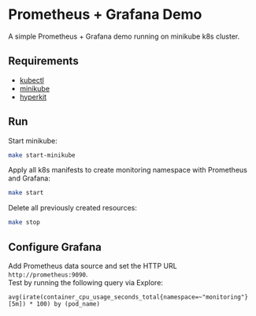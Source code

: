 # Prometheus + Grafana Demo

A simple Prometheus + Grafana demo running on minikube k8s cluster.  

## Requirements
* [kubectl](https://kubernetes.io/docs/tasks/tools/install-kubectl/)
* [minikube](https://github.com/kubernetes/minikube)
* [hyperkit](https://github.com/kubernetes/minikube/blob/master/docs/drivers.md#hyperkit-driver)

## Run 
Start minikube:
```bash
make start-minikube
```
  
Apply all k8s manifests to create monitoring namespace with Prometheus and Grafana:
```bash
make start
```
  
Delete all previously created resources:
```bash
make stop
```

## Configure Grafana
Add Prometheus data source and set the HTTP URL `http://prometheus:9090`.  
Test by running the following query via Explore:
```
avg(irate(container_cpu_usage_seconds_total{namespace=~"monitoring"}[5m]) * 100) by (pod_name)
```
